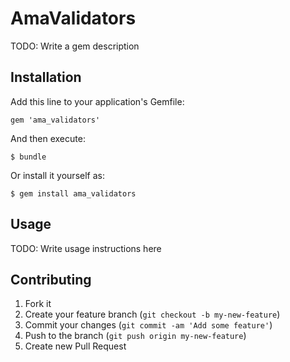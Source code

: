 # AmaValidators

TODO: Write a gem description

## Installation

Add this line to your application's Gemfile:

    gem 'ama_validators'

And then execute:

    $ bundle

Or install it yourself as:

    $ gem install ama_validators

## Usage

TODO: Write usage instructions here

## Contributing

1. Fork it
2. Create your feature branch (`git checkout -b my-new-feature`)
3. Commit your changes (`git commit -am 'Add some feature'`)
4. Push to the branch (`git push origin my-new-feature`)
5. Create new Pull Request

